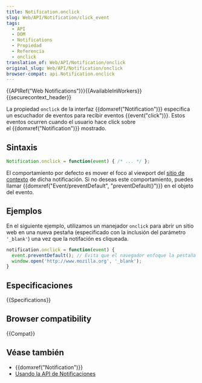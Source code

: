 ```yaml
---
title: Notification.onclick
slug: Web/API/Notification/click_event
tags:
  - API
  - DOM
  - Notifications
  - Propiedad
  - Referencia
  - onclick
translation_of: Web/API/Notification/onclick
original_slug: Web/API/Notification/onclick
browser-compat: api.Notification.onclick
---
```

{{APIRef("Web Notifications")}}{{AvailableInWorkers}}{{securecontext_header}}

La propiedad `onclick` de la interfaz {{domxref("Notification")}} especifica un escuchador de eventos para recibir eventos {{event("click")}}. Estos eventos ocurren cuando el usuario hace click sobre el {{domxref("Notification")}} mostrado.

## Sintaxis

```js
Notification.onclick = function(event) { /* ... */ };
```

El comportamiento por defecto es mover el foco al viewport del [sitio de contexto](https://html.spec.whatwg.org/multipage/browsers.html#browsing-context) de dicha notificación. Si no deseas este comportamiento, puedes llamar {{domxref("Event/preventDefault",
  "preventDefault()")}} en el objeto del evento.

## Ejemplos

En el siguiente ejemplo, utilizamos un manejador `onclick` para abrir un sitio web en una nueva pestaña (especificado con la inclusión del parámetro `'_blank'`) una vez que la notifación es cliqueada.

```js
notification.onclick = function(event) {
  event.preventDefault(); // Evita que el navegador enfoque la pestaña del Notification
  window.open('http://www.mozilla.org', '_blank');
}
```

## Especificaciones

{{Specifications}}

## Browser compatibility

{{Compat}}

## Véase también

- {{domxref("Notification")}}
- [Usando la API de Notificaciones](/es/docs/Web/API/Notifications_API/Using_the_Notifications_API)
